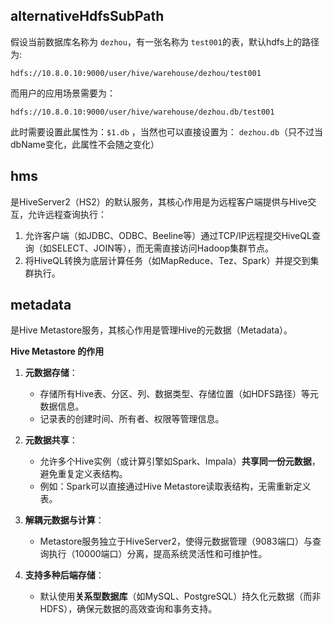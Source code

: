 ## alternativeHdfsSubPath

假设当前数据库名称为 `dezhou`，有一张名称为 `test001`的表，默认hdfs上的路径为:

`hdfs://10.8.0.10:9000/user/hive/warehouse/dezhou/test001` 

而用户的应用场景需要为：

`hdfs://10.8.0.10:9000/user/hive/warehouse/dezhou.db/test001`

此时需要设置此属性为：`$1.db` ，当然也可以直接设置为： `dezhou.db`（只不过当dbName变化，此属性不会随之变化）

## hms

是HiveServer2（HS2）的默认服务，其核心作用是为远程客户端提供与Hive交互，允许远程查询执行：

1. 允许客户端（如JDBC、ODBC、Beeline等）通过TCP/IP远程提交HiveQL查询（如SELECT、JOIN等），而无需直接访问Hadoop集群节点。
2. 将HiveQL转换为底层计算任务（如MapReduce、Tez、Spark）并提交到集群执行。

## metadata

是Hive Metastore服务，其核心作用是管理Hive的元数据（Metadata）。

**Hive Metastore 的作用**
1. **元数据存储**：
    - 存储所有Hive表、分区、列、数据类型、存储位置（如HDFS路径）等元数据信息。
    - 记录表的创建时间、所有者、权限等管理信息。

2. **元数据共享**：
    - 允许多个Hive实例（或计算引擎如Spark、Impala）**共享同一份元数据**，避免重复定义表结构。
    - 例如：Spark可以直接通过Hive Metastore读取表结构，无需重新定义表。

3. **解耦元数据与计算**：
    - Metastore服务独立于HiveServer2，使得元数据管理（9083端口）与查询执行（10000端口）分离，提高系统灵活性和可维护性。

4. **支持多种后端存储**：
    - 默认使用**关系型数据库**（如MySQL、PostgreSQL）持久化元数据（而非HDFS），确保元数据的高效查询和事务支持。
